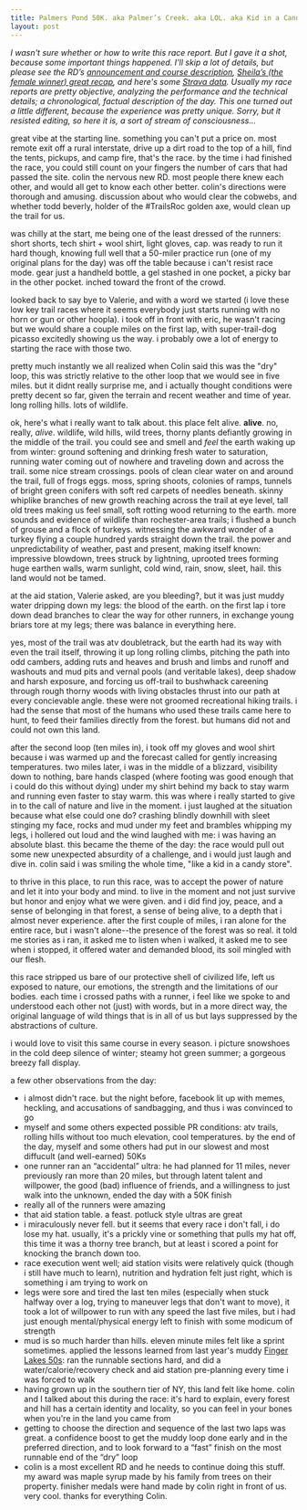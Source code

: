 ```yaml
---
title: Palmers Pond 50K. aka Palmer’s Creek. aka LOL. aka Kid in a Candy Store.
layout: post
---
```


*I wasn't sure whether or how to write this race report. But I gave it a shot, because some important things happened. I'll skip a lot of details, but please see the RD’s [announcement and course description][initial], [Sheila’s (the female winner) great recap][Sheila], and here's some [Strava data][]. Usually my race reports are pretty objective, analyzing the performance and the technical details; a chronological, factual description of the day. This one turned out a little different, because the experience was pretty unique. Sorry, but it resisted editing, so here it is, a sort of stream of consciousness…*

great vibe at the starting line. something you can't put a price on. most remote exit off a rural interstate, drive up a dirt road to the top of a hill, find the tents, pickups, and camp fire, that's the race. by the time i had finished the race, you could still count on your fingers the number of cars that had passed the site. colin the nervous new RD. most people there knew each other, and would all get to know each other better. colin's directions were thorough and amusing. discussion about who would clear the cobwebs, and whether todd beverly, holder of the #TrailsRoc golden axe, would clean up the trail for us.

was chilly at the start, me being one of the least dressed of the runners: short shorts, tech shirt + wool shirt, light gloves, cap. was ready to run it hard though, knowing full well that a 50-miler practice run (one of my original plans for the day) was off the table because i can't resist race mode. gear just a handheld bottle, a gel stashed in one pocket, a picky bar in the other pocket. inched toward the front of the crowd.

looked back to say bye to Valerie, and with a word we started (i love these low key trail races where it seems everybody just starts running with no horn or gun or other hoopla). i took off in front with eric, he wasn't racing but we would share a couple miles on the first lap, with super-trail-dog picasso excitedly showing us the way. i probably owe a lot of energy to starting the race with those two.

pretty much instantly we all realized when Colin said this was the "dry" loop, this was strictly relative to the other loop that we would see in five miles. but it didnt really surprise me, and i actually thought conditions were pretty decent so far, given the terrain and recent weather and time of year. long rolling hills. lots of wildlife.

ok, here's what i really want to talk about. this place felt alive. **alive**. no, really, *alive*. wildlife, wild hills, wild trees, thorny plants defiantly growing in the middle of the trail. you could see and smell and *feel* the earth waking up from winter: ground softening and drinking fresh water to saturation, running water coming out of nowhere and traveling down and across the trail. some nice stream crossings. pools of clean clear water on and around the trail, full of frogs eggs. moss, spring shoots, colonies of ramps, tunnels of bright green conifers with soft red carpets of needles beneath. skinny whiplike branches of new growth reaching across the trail at eye level, tall old trees making us feel small, soft rotting wood returning to the earth. more sounds and evidence of wildlife than rochester-area trails; i flushed a bunch of grouse and a flock of turkeys. witnessing the awkward wonder of a turkey flying a couple hundred yards straight down the trail. the power and unpredictability of weather, past and present, making itself known: impressive blowdown, trees struck by lightning, uprooted trees forming huge earthen walls, warm sunlight, cold wind, rain, snow, sleet, hail. this land would not be tamed.

at the aid station, Valerie asked, are you bleeding?, but it was just muddy water dripping down my legs: the blood of the earth. on the first lap i tore down dead branches to clear the way for other runners, in exchange young briars tore at my legs; there was balance in everything here.

yes, most of the trail was atv doubletrack, but the earth had its way with even the trail itself, throwing it up long rolling climbs, pitching the path into odd cambers, adding ruts and heaves and brush and limbs and runoff and washouts and mud pits and vernal pools (and veritable lakes), deep shadow and harsh exposure, and forcing us off-trail to bushwhack careening through rough thorny woods with living obstacles thrust into our path at every concievable angle. these were not groomed recreational hiking trails. i had the sense that most of the humans who used these trails came here to hunt, to feed their families directly from the forest. but humans did not and could not own this land.

after the second loop (ten miles in), i took off my gloves and wool shirt because i was warmed up and the forecast called for gently increasing temperatures. two miles later, i was in the middle of a blizzard, visibility down to nothing, bare hands clasped (where footing was good enough that i could do this without dying) under my shirt behind my back to stay warm and running even faster to stay warm. this was where i really started to give in to the call of nature and live in the moment. i just laughed at the situation because what else could one do? crashing blindly downhill with sleet stinging my face, rocks and mud under my feet and brambles whipping my legs, i hollered out loud and the wind laughed with me: i was having an absolute blast. this became the theme of the day: the race would pull out some new unexpected absurdity of a challenge, and i would just laugh and dive in. colin said i was smiling the whole time, "like a kid in a candy store".

to thrive in this place, to run this race, was to accept the power of nature and let it into your body and mind. to live in the moment and not just survive but honor and enjoy what we were given. and i did find joy, peace, and a sense of belonging in that forest, a sense of being alive, to a depth that i almost never experience. after the first couple of miles, i ran alone for the entire race, but i wasn't alone--the presence of the forest was so real. it told me stories as i ran, it asked me to listen when i walked, it asked me to see when i stopped, it offered water and demanded blood, its soil mingled with our flesh.

this race stripped us bare of our protective shell of civilized life, left us exposed to nature, our emotions, the strength and the limitations of our bodies. each time i crossed paths with a runner, i feel like we spoke to and understood each other not (just) with words, but in a more direct way, the original language of wild things that is in all of us but lays suppressed by the abstractions of culture.

i would love to visit this same course in every season. i picture snowshoes in the cold deep silence of winter; steamy hot green summer; a gorgeous breezy fall display.

a few other observations from the day:

- i almost didn't race. but the night before, facebook lit up with memes, heckling, and accusations of sandbagging, and thus i was convinced to go
- myself and some others expected possible PR conditions: atv trails, rolling hills without too much elevation, cool temperatures. by the end of the day, myself and some others had put in our slowest and most diffucult (and well-earned) 50Ks
- one runner ran an “accidental” ultra: he had planned for 11 miles, never previously ran more than 20 miles, but through latent talent and willpower, the good (bad) influence of friends, and a willingness to just walk into the unknown, ended the day with a 50K finish
- really all of the runners were amazing
- that aid station table. a feast. potluck style ultras are great
- i miraculously never fell. but it seems that every race i don't fall, i do lose my hat. usually, it's a prickly vine or something that pulls my hat off, this time it was a thorny tree branch, but at least i scored a point for knocking the branch down too.
- race execution went well; aid station visits were relatively quick (though i still have much to learn), nutrition and hydration felt just right, which is something i am trying to work on
- legs were sore and tired the last ten miles (especially when stuck halfway over a log, trying to maneuver legs that don't want to move), it took a lot of willpower to run with any speed the last five miles, but i had just enough mental/physical energy left to finish with some modicum of strength
- mud is so much harder than hills. eleven minute miles felt like a sprint sometimes. applied the lessons learned from last year's muddy [Finger Lakes 50s][fl50]: ran the runnable sections hard, and did a water/calorie/recovery check and aid station pre-planning every time i was forced to walk
- having grown up in the southern tier of NY, this land felt like home. colin and I talked about this during the race: it's hard to explain, every forest and hill has a certain identity and locality, so you can feel in your bones when you're in the land you came from
- getting to choose the direction and sequence of the last two laps was great. a confidence boost to get the muddy loop done early and in the preferred direction, and to look forward to a “fast” finish on the most runnable end of the “dry” loop
- colin is a most excellent RD and he needs to continue doing this stuff. my award was maple syrup made by his family from trees on their property. finisher medals were hand made by colin right in front of us. very cool. thanks for everything Colin.

[Strava data]: https://www.strava.com/activities/534066889
[Sheila]: https://shmeruns.wordpress.com/2016/04/03/palmers-pond-fatass-50k/
[initial]: http://runningwithkevin.blogspot.com/2016/02/palmers-pond-fatass-50k-april-2nd-2016.html
[fl50]: https://gist.github.com/mmertsock/d1f6238a6a7e8305696deb782f445ed6
